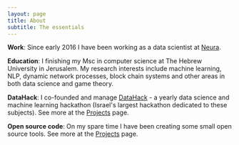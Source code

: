 ```yaml
---
layout: page
title: About
subtitle: The essentials
---
```


**Work**: Since early 2016 I have been working as a data scientist at [Neura].

**Education**: I finishing my Msc in computer science at The Hebrew University in Jerusalem. My research interests include machine learning, NLP, dynamic network processes, block chain systems and other areas in both data science and game theory.

**DataHack**: I co-founded and manage [DataHack][DataHack] - a yearly data science and machine learning hackathon (Israel's largest hackathon dedicated to these subjects). See more at the [Projects][Projects] page.

**Open source code**: On my spare time I have been creating some small open source tools. See more at the [Projects][Projects] page.


[Neura]: http://www.theneura.com/
[DataHack]: http://datahack-il.com
[Projects]: /projects.html